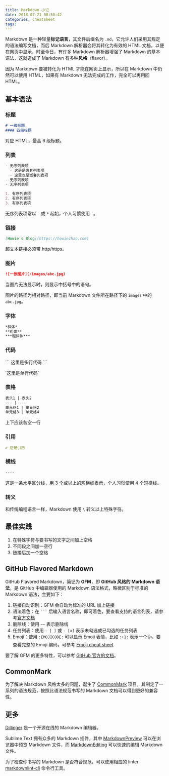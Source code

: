```yaml
---
title: Markdown 小记
date: 2018-07-21 08:50:42
categories: CheatSheet
tags:
---
```


Markdown 是一种轻量**标记语言**，其文件后缀名为 `.md`，它允许人们采用其规定的语法编写文档，而后 Markdown 解析器会将其转化为有效的 HTML 文档，以便在网页中显示，时至今日，有许多 Markdown 解析器增强了 Markdown 的基本语法，这就造成了 Markdown 有多种**风格**（flavor）。

因为 Markdown 要被转化为 HTML 才能在网页上显示，所以在 Markdown 中仍然可以使用 HTML，如果有 Markdown 无法完成的工作，完全可以再用回 HTML。

## 基本语法

### 标题

```markdown
# 一级标题
#### 四级标题
```

对应 HTML，最高 6 级标题。

### 列表

```markdown
- 无序列表项
  - 这是是嵌套列表项
  - 这里也是嵌套列表项
- 无序列表项
- 无序列表项

1. 有序列表项
2. 有序列表项
3. 有序列表项
```

无序列表项常以 `-` 或 `*` 起始，个人习惯使用 `-`。
<!--more-->
### 链接

```markdown
[Howie's Blog](https://howiezhao.com)
```

超文本链接必须带 http/https。

### 图片

```markdown
![一张图片](/images/abc.jpg)
```

当图片无法显示时，则显示中括号中的语句。

图片的路径为相对路径，即当前 Markdown 文件所在路径下的 `images` 中的 `abc.jpg`。

### 字体

```markdown
*斜体*
**粗体**
***粗斜体***
```

### 代码

\`\`\`
这里是多行代码
\`\`\`

\`这里是单行代码`

### 表格

```markdown
表头1 | 表头2
--- | ---
单元格1 | 单元格2
单元格3 | 单元格4
```

上下应该各空一行

### 引用

```markdown
> 这是引用
```

### 横线

```markdown
----
```

这是一条水平区分线，用 3 个或以上的短横线表示，个人习惯使用 4 个短横线。

### 转义

和传统编程语言一样，Markdown 使用 `\` 转义以上特殊字符。

## 最佳实践

1. 在特殊字符与要书写的文字之间加上空格
2. 不同段之间加一空行
3. 链接后加一个空格

## GitHub Flavored Markdown

GitHub Flavored Markdown，简记为 **GFM**，即 **GitHub 风格的 Markdown 语法**，是 GitHub 中编辑器使用的 Markdown 语法格式，略微区别于标准的 Markdown 语法，主要如下：

1. 链接自动识别：GFM 会自动为标准的 URL 加上链接
2. 语法着色：在 <code>```</code> 后输入语言名称，即可着色，要查看支持的语言列表，请参考[官方文档](https://github.com/github/linguist/blob/master/lib/linguist/languages.yml)
3. 删除线：使用 `~~` 表示删除线
4. 任务列表：使用 `- [ ]` 或 `- [x]` 表示未勾选或已勾选的任务列表
5. Emoji：使用 `:EMOJICODE:` 可以显示 Emoji 表情，比如 `:+1:` 表示一个👍，要查看完整的 Emoji 编码，可参考 [Emoji cheat sheet](https://www.webpagefx.com/tools/emoji-cheat-sheet/)

要了解 GFM 的更多特性，可以参考 [GitHub 官方的文档](https://docs.github.com/cn/github/writing-on-github)。

## CommonMark

为了解决 Markdown 风格太多的问题，诞生了 [CommonMark](https://commonmark.org/) 项目，其制定了一系列的语法规范，按照此语法规范书写的 Markdown 文档可以得到更好的兼容性。

## 更多

[Dillinger](https://dillinger.io/) 是一个开源在线的 Markdown 编辑器。

Sublime Text 拥有众多的 Markdown 插件，其中 [Markdown​Preview](https://packagecontrol.io/packages/MarkdownPreview) 可以在浏览器中预览 Markdown 文件，而 [Markdown​Editing](https://packagecontrol.io/packages/MarkdownEditing) 可以快速的编辑 Markdown 文件。

为了检查你书写的 Markdown 是否符合规范，可以使用相应的 linter [markdownlint-cli](https://github.com/igorshubovych/markdownlint-cli) 命令行工具。
